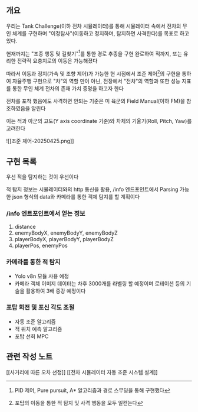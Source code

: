 ## 개요
우리는 Tank Challenge(이하 전차 시뮬레이터)를 통해 시뮬레이터 속에서 전차의 무인 체계를 구현하며 "이정탐사"(이동하고 정지하며, 탐지하면 사격한다)를 목표로 하고 있다.

현재까지는 "조종 행동 및 길찾기"[^1]를 통한 경로 추종을 구현 완료하여 적까지, 또는 유리한 전략적 요충지로의 이동은 가능해졌다

따라서 이동과 정지(가속 및 조향 제어)가 가능한 현 시점에서 조준 제어[^2]의 구현을 통하여 자율주행 구현으로 "차"의 역할 만이 아닌, 전장에서 "전차"의 역할과 또한 성능 지표를 통한 무인 체계 전차의 존재 가치 증명을 하고자 한다

전차를 포착 했음에도 사격하면 안되는 기준은 미 육군의 Field Manual(이하 FM)을 참조하였음을 알린다

이는 적과 아군의 고도(Y axis coordinate 기준)와 차체의 기울기(Roll, Pitch, Yaw)를 고려한다

![[조준 제어-20250425.png]]

## 구현 목록
우선 적을 탐지하는 것이 우선이다

적 탐지 정보는 시뮬레이터와의 http 통신을 활용, /info 엔드포인트에서 Parsing 가능한 json 형식의 data와 카메라를 통한 객체 탐지를 할 계획이다

### /info 엔트포인트에서 얻는 정보
1. distance
2. enemyBodyX, enemyBodyY, enemyBodyZ
3. playerBodyX, playerBodyY, playerBodyZ
4. playerPos, enemyPos

### 카메라를 통한 적 탐지
- Yolo v8n 모듈 사용 예정
- 카메라 객체 이미지 데이터는 차후 3000개를 라벨링 할 예정이며 로테이션 등의 기술을 활용하여 3배 증강 예정이다

### 포탑 회전 및 포신 각도 조절
- 자동 조준 알고리즘
- 적 위치 예측 알고리즘
- 포탑 선회 MPC

## 관련 작성 노트
[[사거리에 따른 오차 선정]]
[[전차 시뮬레이터 자동 조준 시스템 설계]]


[^1]: PID 제어, Pure pursuit, A* 알고리즘과 경로 스무딩을 통해 구현했다
[^2]: 포탑의 이동을 통한 적 탐지 및 사격 행동을 모두 일컫는다
